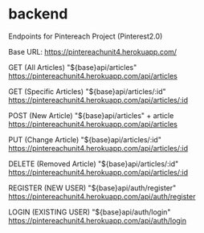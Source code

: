 # backend

Endpoints for Pintereach Project (Pinterest2.0)

Base URL: https://pintereachunit4.herokuapp.com/

GET (All Articles) "${base}api/articles"
https://pintereachunit4.herokuapp.com/api/articles


GET (Specific Articles) "${base}api/articles/:id"
https://pintereachunit4.herokuapp.com/api/articles/:id


POST (New Article) "${base}api/articles" + article
https://pintereachunit4.herokuapp.com/api/articles


PUT (Change Article) "${base}api/articles/:id"
https://pintereachunit4.herokuapp.com/api/articles/:id


DELETE (Removed Article) "${base}api/articles/:id"
https://pintereachunit4.herokuapp.com/api/articles/:id

REGISTER (NEW USER) "${base}api/auth/register" 
https://pintereachunit4.herokuapp.com/api/auth/register


LOGIN (EXISTING USER) "${base}api/auth/login" 
https://pintereachunit4.herokuapp.com/api/auth/login
